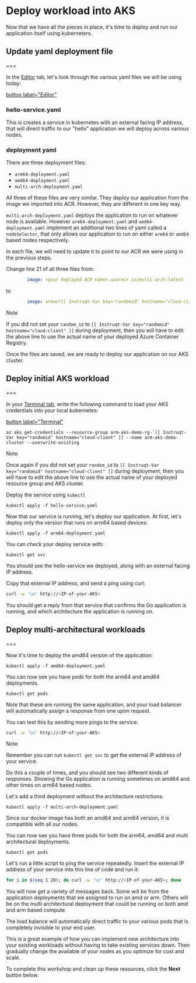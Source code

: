 # Deploy workload into AKS

Now that we have all the pieces in place, it's time to deploy and run our application itself using kuberneters.

## Update yaml deployment file
===

In the [Editor](tab-1) tab, let's look through the various yaml files we will be using today:

[button label="Editor"](tab-1)

### hello-service.yaml

This is creates a service in kubernetes with an external facing IP address, that will direct traffic to our "hello" application we will deploy across various nodes.

### deployment yaml

There are three deployment files:

- `arm64-deployment.yaml`
- `amd64-deployment.yaml`
- `multi-arch-deployment.yaml`

All three of these files are very similar. They deploy our application from the image we imported into ACR. However, they are different in one key way.

`multi-arch-deployment.yaml` deploys the application to run on whatever node is available. However `arm64-deployment.yaml` and `amd64-deployment.yaml` implement an additional two lines of yaml called a `nodeSelector`, that only allows our application to run on either `arm64` or `amd64` based nodes respectively.

In each file, we will need to update it to point to our ACR we were using in the previous steps.

Change line 21 of all three files from:

```yaml
        image: <your deployed ACR name>.azurecr.io/multi-arch:latest
```

to

```yaml
        image: armacr[[ Instruqt-Var key="randomid" hostname="cloud-client" ]].azurecr.io/multi-arch:latest
```

> [!NOTE]
> If you did not set your `random_id` to `[[ Instruqt-Var key="randomid" hostname="cloud-client" ]]` during deployment, then you will have to edit the above line to use the actual name of your deployed Azure Container Registry.

Once the files are saved, we are ready to deploy our application on our AKS cluster.

## Deploy initial AKS workload
===

In your [Terminal tab](tab-0), write the following command to load your AKS credentials into your local kubernetes:

[button label="Terminal"](tab-0)

```bash,run
az aks get-credentials --resource-group arm-aks-demo-rg-`[[ Instruqt-Var key="randomid" hostname="cloud-client" ]] --name arm-aks-demo-cluster --overwrite-existing 
```

> [!NOTE]
> Once again if you did not set your `random_id` to `[[ Instruqt-Var key="randomid" hostname="cloud-client" ]]` during deployment, then you will have to edit the above line to use the actual name of your deployed resource group and AKS cluster.

Deploy the service using `kubectl`

```bash,run
kubectl apply -f hello-service.yaml
```

Now that our service is running, let's deploy our application. At first, let's deploy only the version that runs on arm64 based devices:

```bash,run
kubectl apply -f arm64-deployment.yaml
```

You can check your deploy service with:

```bash,run
kubectl get svc
```

You should see the hello-service we deployed, along with an external facing IP address.

Copy that external IP address, and send a ping using curl:

```bash
curl -w '\n' http://<IP-of-your-AKS>
```

You should get a reply from that service that confirms the Go application is running, and which architecture the application is running on.

## Deploy multi-architectural workloads
===

Now it's time to deploy the amd64 version of the application:

```bash,run
kubectl apply -f amd64-deployment.yaml
```

You can now see you have pods for both the arm64 and amd64 deployments.

```bash,run
kubectl get pods
```

Note that these are running the same application, and your load balancer will automatically assign a response from one upon request.

You can test this by sending more pings to the service:

```bash
curl -w '\n' http://<IP-of-your-AKS>
```

> [!NOTE]
> Remember you can run `kubectl get svc` to get the external IP address of your service.

Do this a couple of times, and you should see two different kinds of responses. Showing the Go application is running sometimes on amd64 and other times on arm64 based nodes.

Let's add a third deployment without the architecture restrictions:

```bash,run
kubectl apply -f multi-arch-deployment.yaml
```

Since our docker image has both an amd64 and arm64 version, it is compatible with all our nodes.

You can now see you have three pods for both the arm64, amd64 and multi architectural deployments.

```bash,run
kubectl get pods
```

Let's run a little script to ping the service repeatedly. Insert the external IP address of your service into this line of code and run it:

```bash
for i in $(seq 1 20); do curl -w '\n' http://<IP-of-your-AKS>; done
```

You will now get a variety of messages back. Some will be from the application deployments that we assigned to run on amd or arm. Others will be on the multi architectural deployment that could be running on both amd and arm based compute.

The load balance will automatically direct traffic to your various pods that is completely invisible to your end user.

This is a great example of how you can implement new architecture into your existing workloads without having to take existing services down. Then gradually change the available of your nodes as you optimize for cost and scale.

To complete this workshop and clean up these resources, click the **Next** button below.
